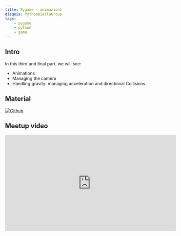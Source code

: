 ```yaml
---
title: Pygame - animazioni
disquis: PythonBiellaGroup
tags:
    - pygame
    - python
    - game
---
```


## Intro

In this third and final part, we will see:

* Animations
* Managing the camera
* Handling gravity: managing acceleration and directional Collisions

## Material

[![Github](https://img.shields.io/badge/GitHub-181717.svg?style=for-the-badge&logo=GitHub&logoColor=white)](https://github.com/PythonBiellaGroup/MaterialeSerate/tree/master/PyGame/lezione3)

## Meetup video

<iframe width="560" height="315" src="https://www.youtube.com/embed/V3VuqFeJ1hc?si=K3ad-ArUTPU8bwtI" title="YouTube video player" frameborder="0" allow="accelerometer; autoplay; clipboard-write; encrypted-media; gyroscope; picture-in-picture; web-share" allowfullscreen></iframe>